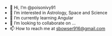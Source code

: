 - 👋 Hi, I’m @poisonivy91
- 👀 I’m interested in Astrology, Space and Science
- 🌱 I’m currently learning Angular
- 💞️ I’m looking to collaborate on ...
- 📫 How to reach me at sbowser916@gmail.com

<!---
poisonivy91/poisonivy91 is a ✨ special ✨ repository because its `README.md` (this file) appears on your GitHub profile.
You can click the Preview link to take a look at your changes.
--->
